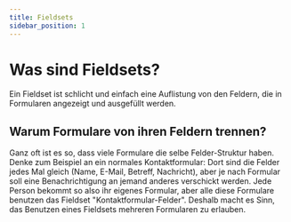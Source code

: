 ```yaml
---
title: Fieldsets
sidebar_position: 1
---
```


# Was sind Fieldsets?
Ein Fieldset ist schlicht und einfach eine Auflistung von den Feldern, die in Formularen angezeigt und ausgefüllt werden. 

## Warum Formulare von ihren Feldern trennen?
Ganz oft ist es so, dass viele Formulare die selbe Felder-Struktur haben. Denke zum Beispiel an ein normales Kontaktformular: Dort sind die Felder jedes Mal gleich (Name, E-Mail, Betreff, Nachricht), aber je nach Formular soll eine Benachrichtigung an jemand anderes verschickt werden. Jede Person bekommt so also ihr eigenes Formular, aber alle diese Formulare benutzen das Fieldset "Kontaktformular-Felder". Deshalb macht es Sinn, das Benutzen eines Fieldsets mehreren Formularen zu erlauben.